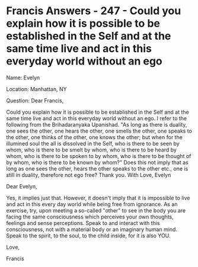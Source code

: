 # Francis Answers - 247 - Could you explain how it is possible to be established in the Self and at the same time live and act in this everyday world without an ego

Name: Evelyn   

Location: Manhattan, NY   

Question: Dear Francis, 

Could you explain how it is possible to be established in the Self and at the same time live and act in this everyday world without an ego. I refer to the following from the Brihadaranyaka Upanishad. \"As long as there is duality, one sees the other, one hears the other, one smells the other, one speaks to the other, one thinks of the other, one knows the other; but when for the illumined soul the all is dissolved in the Self, who is there to be seen by whom, who is there to be smelt by whom, who is there to be heard by whom, who is there to be spoken to by whom, who is there to be thought of by whom, who is there to be known by whom?\" Does this not imply that as long as one sees the other, hears the other speaks to the other etc., one is still in duality, therefore not ego free? Thank you. With Love, Evelyn

Dear Evelyn,

Yes, it implies just that. However, it doesn't imply that it is impossible to live and act in this every day world while being free from ignorance. As an exercise, try, upon meeting a so-called "other" to see in the body you are facing the same consciousness which perceives your own thoughts, feelings and sense perceptions. Speak to and interact with this consciousness, not with a material body or an imaginary human mind. Speak to the spirit, to the soul, to the child inside, for it is also YOU.

Love,

Francis

